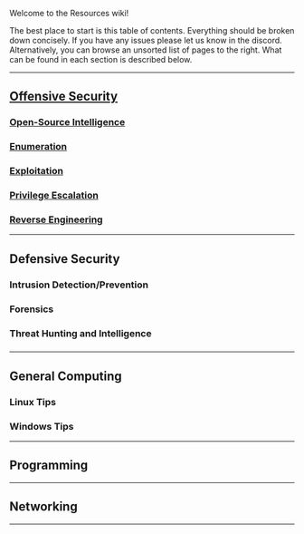 Welcome to the Resources wiki!

The best place to start is this table of contents. Everything should be broken down concisely. If you have any issues please let us know in the discord. Alternatively, you can browse an unsorted list of pages to the right. What can be found in each section is described below.
***
## [Offensive Security](https://github.com/BASCO-Unofficial/Resources/wiki/Offensive-Security)
### [Open-Source Intelligence](https://github.com/BASCO-Unofficial/Resources/wiki/Offensive-Security#open-source-intelligence)
### [Enumeration](https://github.com/BASCO-Unofficial/Resources/wiki/Offensive-Security#enumeration)
### [Exploitation](https://github.com/BASCO-Unofficial/Resources/wiki/Offensive-Security#exploitation)
### [Privilege Escalation](https://github.com/BASCO-Unofficial/Resources/wiki/Offensive-Security#privilege-escalation)
### [Reverse Engineering](https://github.com/BASCO-Unofficial/Resources/wiki/Offensive-Security#reverse-engineering)
***
## Defensive Security
### Intrusion Detection/Prevention
### Forensics
### Threat Hunting and Intelligence
### 
***
## General Computing
### Linux Tips
### Windows Tips
***
## Programming
***
## Networking
***

